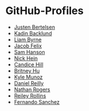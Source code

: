 # GitHub-Profiles

* [Justen Bertelsen](https://github.com/TheJus10)
* [Kadin Backlund](https://github.com/Kadin-Backlund)
* [Liam Byrne](https://github.com/liamjbyrne007)
* [Jacob Felix]()
* [Sam Hanson](https://github.com/SH1618)
* [Nick Hein]()
* [Candice Hill](https://github.com/485mariec)
* [Britney Hu]()
* [Kyle Munoz]()
* [Daniel Reilly](https://github.com/TeamDaniel)
* [Nathan Rogers]()
* [Reiley Rollins](https://github.com/r-rollins)
* [Fernando Sanchez]()
